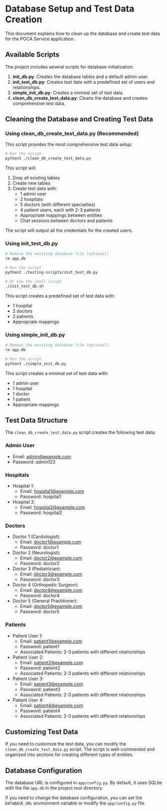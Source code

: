 # Database Setup and Test Data Creation

This document explains how to clean up the database and create test data for the POCA Service application.

## Available Scripts

The project includes several scripts for database initialization:

1. **init_db.py**: Creates the database tables and a default admin user.
2. **init_test_db.py**: Creates test data with a predefined set of users and relationships.
3. **simple_init_db.py**: Creates a minimal set of test data.
4. **clean_db_create_test_data.py**: Cleans the database and creates comprehensive test data.

## Cleaning the Database and Creating Test Data

### Using clean_db_create_test_data.py (Recommended)

This script provides the most comprehensive test data setup:

```bash
# Run the script
python3 ./clean_db_create_test_data.py
```

This script will:
1. Drop all existing tables
2. Create new tables
3. Create test data with:
   - 1 admin user
   - 2 hospitals
   - 5 doctors (with different specialties)
   - 4 patient users, each with 2-3 patients
   - Appropriate mappings between entities
   - Chat sessions between doctors and patients

The script will output all the credentials for the created users.

### Using init_test_db.py

```bash
# Remove the existing database file (optional)
rm app.db

# Run the script
python3 ./testing-scripts/init_test_db.py

# Or use the shell script
./init_test_db.sh
```

This script creates a predefined set of test data with:
- 1 hospital
- 2 doctors
- 2 patients
- Appropriate mappings

### Using simple_init_db.py

```bash
# Remove the existing database file (optional)
rm app.db

# Run the script
python3 ./simple_init_db.py
```

This script creates a minimal set of test data with:
- 1 admin user
- 1 hospital
- 1 doctor
- 1 patient
- Appropriate mappings

## Test Data Structure

The `clean_db_create_test_data.py` script creates the following test data:

### Admin User
- Email: admin@example.com
- Password: admin123

### Hospitals
- Hospital 1:
  - Email: hospital1@example.com
  - Password: hospital1
- Hospital 2:
  - Email: hospital2@example.com
  - Password: hospital2

### Doctors
- Doctor 1 (Cardiologist):
  - Email: doctor1@example.com
  - Password: doctor1
- Doctor 2 (Neurologist):
  - Email: doctor2@example.com
  - Password: doctor2
- Doctor 3 (Pediatrician):
  - Email: doctor3@example.com
  - Password: doctor3
- Doctor 4 (Orthopedic Surgeon):
  - Email: doctor4@example.com
  - Password: doctor4
- Doctor 5 (General Practitioner):
  - Email: doctor5@example.com
  - Password: doctor5

### Patients
- Patient User 1:
  - Email: patient1@example.com
  - Password: patient1
  - Associated Patients: 2-3 patients with different relationships
- Patient User 2:
  - Email: patient2@example.com
  - Password: patient2
  - Associated Patients: 2-3 patients with different relationships
- Patient User 3:
  - Email: patient3@example.com
  - Password: patient3
  - Associated Patients: 2-3 patients with different relationships
- Patient User 4:
  - Email: patient4@example.com
  - Password: patient4
  - Associated Patients: 2-3 patients with different relationships

## Customizing Test Data

If you need to customize the test data, you can modify the `clean_db_create_test_data.py` script. The script is well-commented and organized into sections for creating different types of entities.

## Database Configuration

The database URL is configured in `app/config.py`. By default, it uses SQLite with the file `app.db` in the project root directory.

If you need to change the database configuration, you can set the `DATABASE_URL` environment variable or modify the `app/config.py` file.

